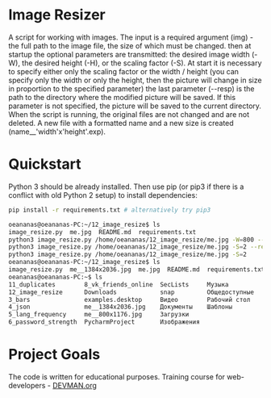 # Image Resizer

A script for working with images.
The input is a required argument (img) - the full path to the image file, the size of which must be changed.
then at startup the optional parameters are transmitted:
the desired image width (-W), the desired height (-H), or the scaling factor (-S).
At start it is necessary to specify either only the scaling factor or the width / height (you can specify only the width or only the height, then the picture will change in size in proportion to the specified parameter)
the last parameter (--resp) is the path to the directory where the modified picture will be saved. If this parameter is not specified, the picture will be saved to the current directory.
When the script is running, the original files are not changed and are not deleted. A new file with a formatted name and a new size is created (name__'width'x'height'.exp).

# Quickstart
Python 3 should be already installed. Then use pip (or pip3 if there is a conflict with old Python 2 setup) to install dependencies:

```bash
pip install -r requirements.txt # alternatively try pip3
```
```bash
oeananas@oeananas-PC:~/12_image_resize$ ls
image_resize.py  me.jpg  README.md  requirements.txt
python3 image_resize.py /home/oeananas/12_image_resize/me.jpg -W=800 --resp=/home/oeananas/
python3 image_resize.py /home/oeananas/12_image_resize/me.jpg -S=2 --resp=/home/oeananas/
python3 image_resize.py /home/oeananas/12_image_resize/me.jpg -S=2
oeananas@oeananas-PC:~/12_image_resize$ ls
image_resize.py  me__1384x2036.jpg  me.jpg  README.md  requirements.txt
oeananas@oeananas-PC:~$ ls
11_duplicates        8_vk_friends_online  SecLists     Музыка
12_image_resize      Downloads            snap         Общедоступные
3_bars               examples.desktop     Видео        Рабочий стол
4_json               me__1384x2036.jpg    Документы    Шаблоны
5_lang_frequency     me__800x1176.jpg     Загрузки
6_password_strength  PycharmProject       Изображения

```

# Project Goals

The code is written for educational purposes. Training course for web-developers - [DEVMAN.org](https://devman.org)
